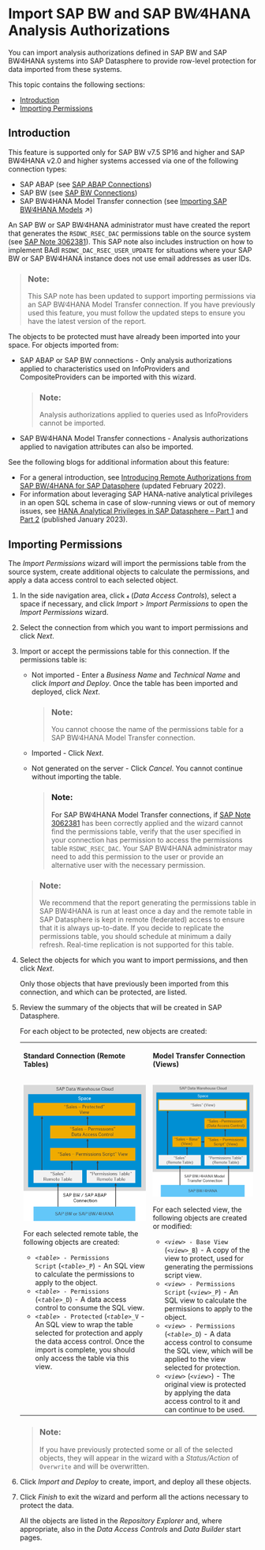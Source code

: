<!-- loiof56e4271dc4943aa9f21223ce5c93873 -->

<link rel="stylesheet" type="text/css" href="../css/sap-icons.css"/>

# Import SAP BW and SAP BW∕4HANA Analysis Authorizations

You can import analysis authorizations defined in SAP BW and SAP BW∕4HANA systems into SAP Datasphere to provide row-level protection for data imported from these systems.

This topic contains the following sections:

-   [Introduction](import-sap-bw-and-sap-bw-4hana-analysis-authorizations-f56e427.md#loiof56e4271dc4943aa9f21223ce5c93873__section_introduction)
-   [Importing Permissions](import-sap-bw-and-sap-bw-4hana-analysis-authorizations-f56e427.md#loiof56e4271dc4943aa9f21223ce5c93873__section_importing_permissions)



<a name="loiof56e4271dc4943aa9f21223ce5c93873__section_introduction"/>

## Introduction

This feature is supported only for SAP BW v7.5 SP16 and higher and SAP BW∕4HANA v2.0 and higher systems accessed via one of the following connection types:

-   SAP ABAP \(see [SAP ABAP Connections](../Integrating-Data-Via-Connections/sap-abap-connections-a75c1aa.md)\)
-   SAP BW \(see [SAP BW Connections](../Integrating-Data-Via-Connections/sap-bw-connections-e589041.md)\)
-   SAP BW∕4HANA Model Transfer connection \(see [Importing SAP BW∕4HANA Models](https://help.sap.com/viewer/24f836070a704022a40c15442163e5cf/DEV_CURRENT/en-US/a3d4a2f91bea4810ba8839ff73577dac.html "You can import existing analytic queries from SAP BW∕4HANA into SAP Datasphere in order to build new models on top of them or enhance them.") :arrow_upper_right:\)

An SAP BW or SAP BW∕4HANA administrator must have created the report that generates the `RSDWC_RSEC_DAC` permissions table on the source system \(see [SAP Note 3062381](https://launchpad.support.sap.com/#/notes/3062381)\). This SAP note also includes instruction on how to implement BAdI `RSDWC_DAC_RSEC_USER_UPDATE` for situations where your SAP BW or SAP BW∕4HANA instance does not use email addresses as user IDs.

> ### Note:  
> This SAP note has been updated to support importing permissions via an SAP BW∕4HANA Model Transfer connection. If you have previously used this feature, you must follow the updated steps to ensure you have the latest version of the report.

The objects to be protected must have already been imported into your space. For objects imported from:

-   SAP ABAP or SAP BW connections - Only analysis authorizations applied to characteristics used on InfoProviders and CompositeProviders can be imported with this wizard.

    > ### Note:  
    > Analysis authorizations applied to queries used as InfoProviders cannot be imported.

-   SAP BW∕4HANA Model Transfer connections - Analysis authorizations applied to navigation attributes can also be imported.

See the following blogs for additional information about this feature:

-   For a general introduction, see [Introducing Remote Authorizations from SAP BW/4HANA for SAP Datasphere](https://blogs.sap.com/2021/09/23/introducing-remote-authorizations-from-sap-bw-4hana-for-sap-data-warehouse-cloud/) \(updated February 2022\).
-   For information about leveraging SAP HANA-native analytical privileges in an open SQL schema in case of slow-running views or out of memory issues, see [HANA Analytical Privileges in SAP Datasphere – Part 1](https://blogs.sap.com/2023/01/02/hana-analytical-privileges-in-sap-dwc-part-1/) and [Part 2](https://blogs.sap.com/2023/01/05/hana-analytical-privileges-in-sap-dwc-part-2/) \(published January 2023\).



<a name="loiof56e4271dc4943aa9f21223ce5c93873__section_importing_permissions"/>

## Importing Permissions

The *Import Permissions* wizard will import the permissions table from the source system, create additional objects to calculate the permissions, and apply a data access control to each selected object.

1.  In the side navigation area, click <span class="SAP-icons"></span> \(*Data Access Controls*\), select a space if necessary, and click *Import* \> *Import Permissions* to open the *Import Permissions* wizard.
2.  Select the connection from which you want to import permissions and click *Next*.
3.  Import or accept the permissions table for this connection. If the permissions table is:

    -   Not imported - Enter a *Business Name* and *Technical Name* and click *Import and Deploy*. Once the table has been imported and deployed, click *Next*.

        > ### Note:  
        > You cannot choose the name of the permissions table for a SAP BW∕4HANA Model Transfer connection.

    -   Imported - Click *Next*.
    -   Not generated on the server - Click *Cancel*. You cannot continue without importing the table.

        > ### Note:  
        > For SAP BW∕4HANA Model Transfer connections, if [SAP Note 3062381](https://launchpad.support.sap.com/#/notes/3062381) has been correctly applied and the wizard cannot find the permissions table, verify that the user specified in your connection has permission to access the permissions table `RSDWC_RSEC_DAC`. Your SAP BW∕4HANA administrator may need to add this permission to the user or provide an alternative user with the necessary permission.


    > ### Note:  
    > We recommend that the report generating the permissions table in SAP BW∕4HANA is run at least once a day and the remote table in SAP Datasphere is kept in remote \(federated\) access to ensure that it is always up-to-date. If you decide to replicate the permissions table, you should schedule at minimum a daily refresh. Real-time replication is not supported for this table.

4.  Select the objects for which you want to import permissions, and then click *Next*.

    Only those objects that have previously been imported from this connection, and which can be protected, are listed.

5.  Review the summary of the objects that will be created in SAP Datasphere.

    For each object to be protected, new objects are created:


    <table>
    <tr>
    <th valign="top">

    Standard Connection \(Remote Tables\)


    
    </th>
    <th valign="top">

    Model Transfer Connection \(Views\)


    
    </th>
    </tr>
    <tr>
    <td valign="top">
    
    ![](images/Data_Access_Control_Import_-_Standard_fecfebf.png)

    For each selected remote table, the following objects are created:

    -   <code><i class="varname">&lt;table&gt;</i> - Permissions Script</code> \(<code><i class="varname">&lt;table&gt;</i>_P</code>\) - An SQL view to calculate the permissions to apply to the object.
    -   <code><i class="varname">&lt;table&gt;</i> - Permissions</code> \(<code><i class="varname">&lt;table&gt;</i>_D</code>\) - A data access control to consume the SQL view.
    -   <code><i class="varname">&lt;table&gt;</i> - Protected</code> \(<code><i class="varname">&lt;table&gt;</i>_V</code> - An SQL view to wrap the table selected for protection and apply the data access control. Once the import is complete, you should only access the table via this view.


    
    </td>
    <td valign="top">
    
    ![](images/Data_Access_Control_Import_-_Model_Transfer_339c553.png)

    For each selected view, the following objects are created or modified:

    -   <code><i class="varname">&lt;view&gt;</i> - Base View</code> \(<code><i class="varname">&lt;view&gt;</i>_B</code>\) - A copy of the view to protect, used for generating the permissions script view.
    -   <code><i class="varname">&lt;view&gt;</i> - Permissions Script</code> \(<code><i class="varname">&lt;view&gt;</i>_P</code>\) - An SQL view to calculate the permissions to apply to the object.
    -   <code><i class="varname">&lt;view&gt;</i> - Permissions</code> \(<code><i class="varname">&lt;table&gt;</i>_D</code>\) - A data access control to consume the SQL view, which will be applied to the view selected for protection.
    -   <code><i class="varname">&lt;view&gt;</i></code> \(<code><i class="varname">&lt;view&gt;</i></code>\) - The original view is protected by applying the data access control to it and can continue to be used.


    
    </td>
    </tr>
    </table>
    
    > ### Note:  
    > If you have previously protected some or all of the selected objects, they will appear in the wizard with a *Status/Action* of `Overwrite` and will be overwritten.

6.  Click *Import and Deploy* to create, import, and deploy all these objects.
7.  Click *Finish* to exit the wizard and perform all the actions necessary to protect the data.

    All the objects are listed in the *Repository Explorer* and, where appropriate, also in the *Data Access Controls* and *Data Builder* start pages.


